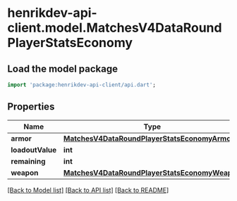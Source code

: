 # henrikdev-api-client.model.MatchesV4DataRoundPlayerStatsEconomy

## Load the model package
```dart
import 'package:henrikdev-api-client/api.dart';
```

## Properties
Name | Type | Description | Notes
------------ | ------------- | ------------- | -------------
**armor** | [**MatchesV4DataRoundPlayerStatsEconomyArmor**](MatchesV4DataRoundPlayerStatsEconomyArmor.md) |  | [optional] 
**loadoutValue** | **int** |  | 
**remaining** | **int** |  | 
**weapon** | [**MatchesV4DataRoundPlayerStatsEconomyWeapon**](MatchesV4DataRoundPlayerStatsEconomyWeapon.md) |  | [optional] 

[[Back to Model list]](../README.md#documentation-for-models) [[Back to API list]](../README.md#documentation-for-api-endpoints) [[Back to README]](../README.md)


